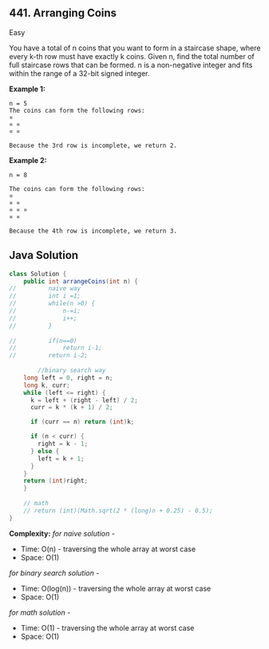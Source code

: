 ## 441. Arranging Coins
Easy

You have a total of n coins that you want to form in a staircase shape, where every k-th row must have exactly k coins.
Given n, find the total number of full staircase rows that can be formed.
n is a non-negative integer and fits within the range of a 32-bit signed integer.

**Example 1:**
```
n = 5
The coins can form the following rows:
¤
¤ ¤
¤ ¤

Because the 3rd row is incomplete, we return 2.
```

**Example 2:**
```
n = 8

The coins can form the following rows:
¤
¤ ¤
¤ ¤ ¤
¤ ¤

Because the 4th row is incomplete, we return 3.
```

## Java Solution
```java
class Solution {
    public int arrangeCoins(int n) {
//         naive way
//         int i =1;
//         while(n >0) {
//             n-=i;
//             i++;
//         }
        
//         if(n==0)
//             return i-1;
//         return i-2;
        
        //binary search way
    long left = 0, right = n;
    long k, curr;
    while (left <= right) {
      k = left + (right - left) / 2;
      curr = k * (k + 1) / 2;

      if (curr == n) return (int)k;

      if (n < curr) {
        right = k - 1;
      } else {
        left = k + 1;
      }
    }
    return (int)right;
    }
    
    // math
    // return (int)(Math.sqrt(2 * (long)n + 0.25) - 0.5);
}
```

**Complexity:**
*for naive solution -*
* Time: O(n) - traversing the whole array at worst case
* Space: O(1)

*for binary search solution -*
* Time: O(log(n)) - traversing the whole array at worst case
* Space: O(1)

*for math solution -*
* Time: O(1) - traversing the whole array at worst case
* Space: O(1)